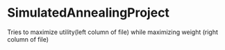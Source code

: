# SimulatedAnnealingProject
Tries to maximize utility(left column of file) while maximizing weight (right column of file)
